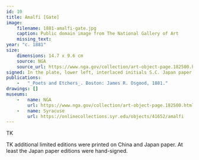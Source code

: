 ```yaml
---
id: 10
title: Amalfi [Gate]
image:
    filename: 1881-amalfi-gate.jpg
    caption: Public domain image from The National Gallery of Art
    missing_text: 
year: "c. 1881"
size:
    dimensions: 14.7 x 9.6 cm
    source: NGA
    source_url: https://www.nga.gov/collection/art-object-page.182500.html
signed: In the plate, lower left, interlaced initials S.C. Japan paper edition hand-signed.
publications:
    -   "_Poets and Etchers_. Boston: James R. Osgood, 1881."
drawings: []
museums: 
    -   name: NGA
        url: https://www.nga.gov/collection/art-object-page.182500.html
    -   name: Syracuse
        url: https://onlinecollections.syr.edu/objects/41652/amalfi
---
```

TK

TK additional limited editions were printed on China and Japan paper. At least the Japan paper editions were hand-signed.